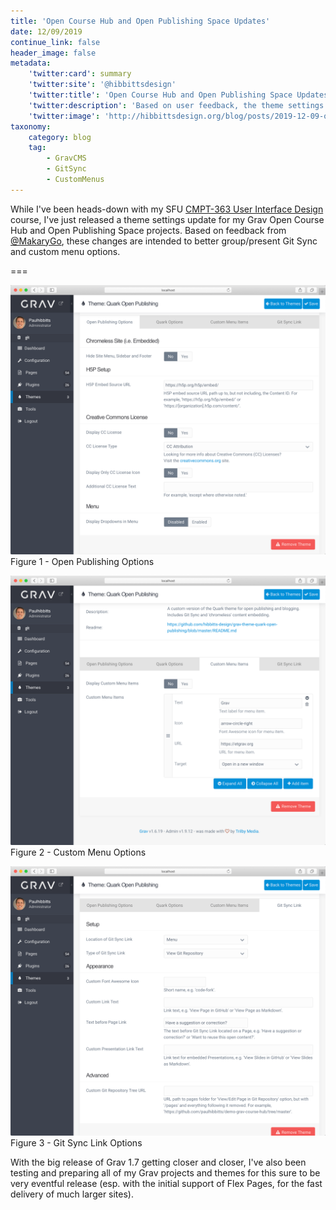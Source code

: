 ```yaml
---
title: 'Open Course Hub and Open Publishing Space Updates'
date: 12/09/2019
continue_link: false
header_image: false
metadata:
    'twitter:card': summary
    'twitter:site': '@hibbittsdesign'
    'twitter:title': 'Open Course Hub and Open Publishing Space Updates'
    'twitter:description': 'Based on user feedback, the theme settings for Git Sync and custom menu options have been updated to better group/present these items.'
    'twitter:image': 'http://hibbittsdesign.org/blog/posts/2019-12-09-open-course-hub-and-open-publishing-space-updates/screenshot-1.png'
taxonomy:
    category: blog
    tag:
        - GravCMS
        - GitSync
        - CustomMenus
---
```


While I've been heads-down with my SFU [CMPT-363 User Interface Design](https://paulhibbitts.net/cmpt-363/193/home) course, I've just released a theme settings update for my Grav Open Course Hub and Open Publishing Space projects. Based on feedback from [@MakaryGo](https://github.com/Makary), these changes are intended to better group/present Git Sync and custom menu options.

===

![Open Publishing Options](screenshot-1.png)  
Figure 1 - Open Publishing Options

![Custom Menu Options](screenshot-2.png)  
Figure 2 - Custom Menu Options

![Git Sync Link Options](screenshot-3.png)  
Figure 3 - Git Sync Link Options

With the big release of Grav 1.7 getting closer and closer, I've also been testing and preparing all of my Grav projects and themes for this sure to be very eventful release (esp. with the initial support of Flex Pages, for the fast delivery of much larger sites).
